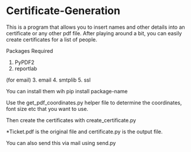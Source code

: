 # Certificate-Generation

This is a program that allows you to insert names and other details into an certificate or any other pdf file.
After playing around a bit, you can easily create certificates for a list of people.

Packages Required
1. PyPDF2
2. reportlab

(for email)
3. email
4. smtplib
5. ssl

You can install them wih pip install package-name

Use the get_pdf_coordinates.py helper file to determine the coordinates, font size etc that you want to use.

Then create the certificates with create_certificate.py

*Ticket.pdf is the original file and certificate.py is the output file.

You can also send this via mail using send.py
